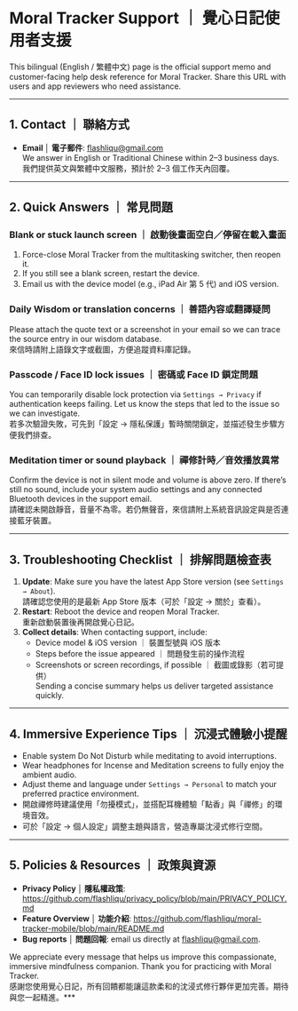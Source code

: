 # Moral Tracker Support ｜ 覺心日記使用者支援

This bilingual (English / 繁體中文) page is the official support memo and customer-facing help desk reference for Moral Tracker. Share this URL with users and app reviewers who need assistance.

---

## 1. Contact ｜ 聯絡方式
- **Email │ 電子郵件**: [flashliqu@gmail.com](mailto:flashliqu@gmail.com)  
  We answer in English or Traditional Chinese within 2–3 business days.  
  我們提供英文與繁體中文服務，預計於 2–3 個工作天內回覆。

---

## 2. Quick Answers ｜ 常見問題

### Blank or stuck launch screen ｜ 啟動後畫面空白／停留在載入畫面
1. Force-close Moral Tracker from the multitasking switcher, then reopen it.  
2. If you still see a blank screen, restart the device.  
3. Email us with the device model (e.g., iPad Air 第 5 代) and iOS version.

### Daily Wisdom or translation concerns ｜ 善語內容或翻譯疑問
Please attach the quote text or a screenshot in your email so we can trace the source entry in our wisdom database.  
來信時請附上語錄文字或截圖，方便追蹤資料庫記錄。

### Passcode / Face ID lock issues ｜ 密碼或 Face ID 鎖定問題
You can temporarily disable lock protection via `Settings → Privacy` if authentication keeps failing. Let us know the steps that led to the issue so we can investigate.  
若多次驗證失敗，可先到「設定 → 隱私保護」暫時關閉鎖定，並描述發生步驟方便我們排查。

### Meditation timer or sound playback ｜ 禪修計時／音效播放異常
Confirm the device is not in silent mode and volume is above zero. If there’s still no sound, include your system audio settings and any connected Bluetooth devices in the support email.  
請確認未開啟靜音，音量不為零。若仍無聲音，來信請附上系統音訊設定與是否連接藍牙裝置。

---

## 3. Troubleshooting Checklist ｜ 排解問題檢查表
1. **Update**: Make sure you have the latest App Store version (see `Settings → About`).  
   請確認您使用的是最新 App Store 版本（可於「設定 → 關於」查看）。
2. **Restart**: Reboot the device and reopen Moral Tracker.  
   重新啟動裝置後再開啟覺心日記。
3. **Collect details**: When contacting support, include:
   - Device model & iOS version ｜ 裝置型號與 iOS 版本  
   - Steps before the issue appeared ｜ 問題發生前的操作流程  
   - Screenshots or screen recordings, if possible ｜ 截圖或錄影（若可提供）  
   Sending a concise summary helps us deliver targeted assistance quickly.

---

## 4. Immersive Experience Tips ｜ 沉浸式體驗小提醒
- Enable system Do Not Disturb while meditating to avoid interruptions.  
- Wear headphones for Incense and Meditation screens to fully enjoy the ambient audio.  
- Adjust theme and language under `Settings → Personal` to match your preferred practice environment.  
- 開啟禪修時建議使用「勿擾模式」，並搭配耳機體驗「點香」與「禪修」的環境音效。  
- 可於「設定 → 個人設定」調整主題與語言，營造專屬沈浸式修行空間。

---

## 5. Policies & Resources ｜ 政策與資源
- **Privacy Policy │ 隱私權政策**: https://github.com/flashliqu/privacy_policy/blob/main/PRIVACY_POLICY.md  
- **Feature Overview │ 功能介紹**: https://github.com/flashliqu/moral-tracker-mobile/blob/main/README.md  
- **Bug reports │ 問題回報**: email us directly at [flashliqu@gmail.com](mailto:flashliqu@gmail.com).

We appreciate every message that helps us improve this compassionate, immersive mindfulness companion. Thank you for practicing with Moral Tracker.  
感謝您使用覺心日記，所有回饋都能讓這款柔和的沈浸式修行夥伴更加完善。期待與您一起精進。***
